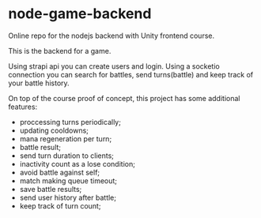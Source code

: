 # node-game-backend
Online repo for the nodejs backend with Unity frontend course.

This is the backend for a game.

Using strapi api you can create users and login.
Using a socketio connection you can search for battles, send turns(battle) and keep track of your battle history.

On top of the course proof of concept, this project has some additional features:

* proccessing turns periodically;
* updating cooldowns;
* mana regeneration per turn; 
* battle result;
* send turn duration to clients;
* inactivity count as a lose condition;
* avoid battle against self;
* match making queue timeout;
* save battle results;
* send user history after battle;
* keep track of turn count;
